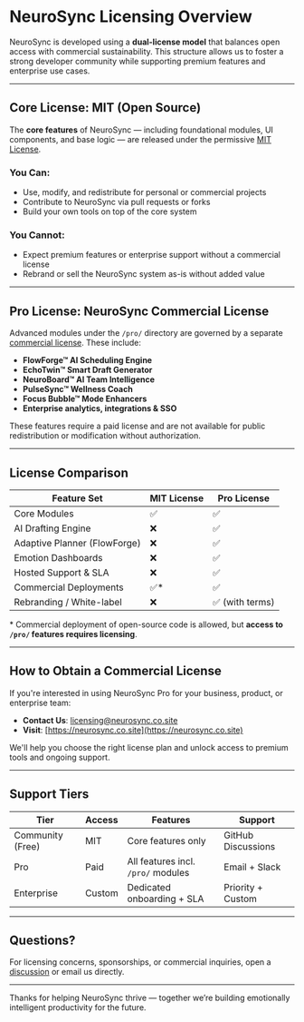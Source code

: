 # NeuroSync Licensing Overview

NeuroSync is developed using a **dual-license model** that balances open access with commercial sustainability. This structure allows us to foster a strong developer community while supporting premium features and enterprise use cases.

---

## Core License: MIT (Open Source)

The **core features** of NeuroSync — including foundational modules, UI components, and base logic — are released under the permissive [MIT License](../LICENSE).

### You Can:
- Use, modify, and redistribute for personal or commercial projects
- Contribute to NeuroSync via pull requests or forks
- Build your own tools on top of the core system

### You Cannot:
- Expect premium features or enterprise support without a commercial license
- Rebrand or sell the NeuroSync system as-is without added value

---

## Pro License: NeuroSync Commercial License

Advanced modules under the `/pro/` directory are governed by a separate [commercial license](../LICENSE-PRO.md). These include:

- **FlowForge™ AI Scheduling Engine**
- **EchoTwin™ Smart Draft Generator**
- **NeuroBoard™ AI Team Intelligence**
- **PulseSync™ Wellness Coach**
- **Focus Bubble™ Mode Enhancers**
- **Enterprise analytics, integrations & SSO**

These features require a paid license and are not available for public redistribution or modification without authorization.

---

## License Comparison

| Feature Set               | MIT License | Pro License |
|--------------------------|-------------|-------------|
| Core Modules             | ✅          | ✅          |
| AI Drafting Engine       | ❌          | ✅          |
| Adaptive Planner (FlowForge) | ❌      | ✅          |
| Emotion Dashboards       | ❌          | ✅          |
| Hosted Support & SLA     | ❌          | ✅          |
| Commercial Deployments   | ✅*         | ✅          |
| Rebranding / White-label | ❌          | ✅ (with terms) |

\* Commercial deployment of open-source code is allowed, but **access to `/pro/` features requires licensing**.

---

## How to Obtain a Commercial License

If you're interested in using NeuroSync Pro for your business, product, or enterprise team:

- **Contact Us**: [licensing@neurosync.co.site](mailto:licensing@neurosync.co.site)
- **Visit**: [https://neurosync.co.site](https://neurosync.co.site)

We'll help you choose the right license plan and unlock access to premium tools and ongoing support.

---

## Support Tiers

| Tier           | Access | Features                            | Support           |
|----------------|--------|-------------------------------------|--------------------|
| Community (Free)| MIT    | Core features only                  | GitHub Discussions |
| Pro             | Paid   | All features incl. `/pro/` modules | Email + Slack      |
| Enterprise      | Custom | Dedicated onboarding + SLA         | Priority + Custom  |

---

## Questions?

For licensing concerns, sponsorships, or commercial inquiries, open a [discussion](https://github.com/NeuroSync/discussions) or email us directly.

---

Thanks for helping NeuroSync thrive — together we’re building emotionally intelligent productivity for the future.